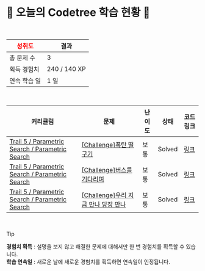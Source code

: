 # 🌲 오늘의 Codetree 학습 현황 🌲

<br />

| <span style="color:red;display:block;text-align:center;"> **성취도**</span> | 결과 |
|---|---|
| 총 문제 수 | 3 |
| 획득 경험치 | 240 / 140 XP |
| 연속 학습 일 | 1 일 |

<br />

|커리큘럼|문제|난이도|상태|코드 링크|
|---|---|---|---|---|
|[Trail 5 / Parametric Search / Parametric Search](https://www.codetree.ai/trail-info/intermediate-mid/)|[[Challenge]폭탄 떨구기](https://www.codetree.ai/trails/complete/curated-cards/challenge-drop-the-bomb/)|보통|Solved|[링크](https://github.com/LeeSY99/algo-studyy/blob/main/250918/%ED%8F%AD%ED%83%84%20%EB%96%A8%EA%B5%AC%EA%B8%B0/drop-the-bomb.py)|
|[Trail 5 / Parametric Search / Parametric Search](https://www.codetree.ai/trail-info/intermediate-mid/)|[[Challenge]버스를 기다리며](https://www.codetree.ai/trails/complete/curated-cards/challenge-waiting-for-the-bus/)|보통|Solved|[링크](https://github.com/LeeSY99/algo-studyy/blob/main/250918/%EB%B2%84%EC%8A%A4%EB%A5%BC%20%EA%B8%B0%EB%8B%A4%EB%A6%AC%EB%A9%B0/waiting-for-the-bus.py)|
|[Trail 5 / Parametric Search / Parametric Search](https://www.codetree.ai/trail-info/intermediate-mid/)|[[Challenge]우리 지금 만나 당장 만나](https://www.codetree.ai/trails/complete/curated-cards/challenge-meet-now-right-now/)|보통|Solved|[링크](https://github.com/LeeSY99/algo-studyy/blob/main/250918/%EC%9A%B0%EB%A6%AC%20%EC%A7%80%EA%B8%88%20%EB%A7%8C%EB%82%98%20%EB%8B%B9%EC%9E%A5%20%EB%A7%8C%EB%82%98/meet-now-right-now.py)|


<br />

> [!TIP]
> **경험치 획득** : 설명을 보지 않고 해결한 문제에 대해서만 한 번 경험치를 획득할 수 있습니다.  
> **학습 연속일** : 새로운 날에 새로운 경험치를 획득하면 연속일이 인정됩니다.

